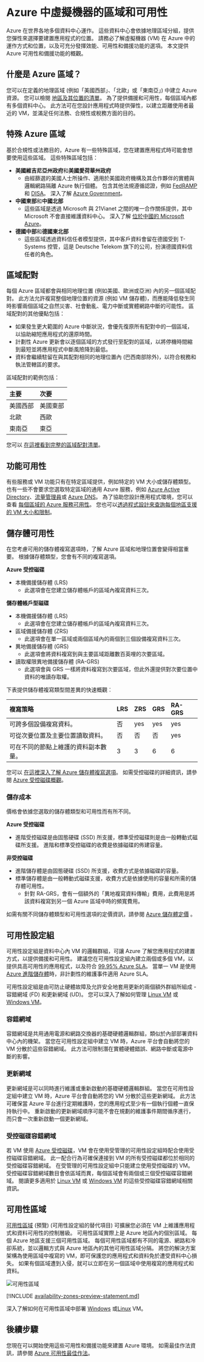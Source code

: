 # <a name="regions-and-availability-for-virtual-machines-in-azure"></a>Azure 中虛擬機器的區域和可用性
Azure 在世界各地多個資料中心運作。 這些資料中心會依據地理區域分組，提供您彈性來選擇要建置應用程式的位置。 請務必了解虛擬機器 (VM) 在 Azure 中的運作方式和位置，以及可充分發揮效能、可用性和備援功能的選項。 本文提供 Azure 可用性和備援功能的概觀。

## <a name="what-are-azure-regions"></a>什麼是 Azure 區域？
您可以在定義的地理區域 (例如「美國西部」、「北歐」或「東南亞」) 中建立 Azure 資源。 您可以檢閱 [地區及其位置的清單](https://azure.microsoft.com/regions/)。 為了提供備援和可用性，每個區域內都有多個資料中心。 此方法可在您設計應用程式時提供彈性，以建立距離使用者最近的 VM，並滿足任何法務、合規性或稅務方面的目的。

## <a name="special-azure-regions"></a>特殊 Azure 區域
基於合規性或法務目的，Azure 有一些特殊區域，您在建置應用程式時可能會想要使用這些區域。 這些特殊區域包括：

* **美國維吉尼亞州政府**和**美國愛荷華州政府**
  * 由經篩選的美國人士所操作、適用於美國政府機構及其合作夥伴的實體與邏輯網路隔離 Azure 執行個體。 包含其他法規遵循認證，例如 [FedRAMP](https://www.microsoft.com/en-us/TrustCenter/Compliance/FedRAMP) 和 [DISA](https://www.microsoft.com/en-us/TrustCenter/Compliance/DISA)。 深入了解 [Azure Government](https://azure.microsoft.com/features/gov/)。
* **中國東部**和**中國北部**
  * 這些區域是透過 Microsoft 與 21Vianet 之間的唯一合作關係提供，其中 Microsoft 不會直接維護資料中心。 深入了解 [位於中國的 Microsoft Azure](http://www.windowsazure.cn/)。
* **德國中部**和**德國東北部**
  * 這些區域透過資料信任者模型提供，其中客戶資料會留在德國受到 T-Systems 控管，這是 Deutsche Telekom 旗下的公司，扮演德國資料信任者的角色。

## <a name="region-pairs"></a>區域配對
每個 Azure 區域都會與相同地理位置 (例如美國、歐洲或亞洲) 內的另一個區域配對。 此方法允許複寫整個地理位置的資源 (例如 VM 儲存體)，而應能降低發生同時影響兩個區域之自然災害、社會動亂、電力中斷或實體網路中斷的可能性。 區域配對的其他優點包括：

* 如果發生更大範圍的 Azure 中斷狀況，會優先復原所有配對中的一個區域，以協助縮短應用程式的還原時間。 
* 計劃性 Azure 更新會以逐個區域的方式發行至配對的區域，以將停機時間縮到最短並將應用程式中斷風險降到最低。
* 資料會繼續駐留在與其配對相同的地理位置內 (巴西南部除外)，以符合稅務和執法管轄區的要求。

區域配對的範例包括：

| 主要 | 次要 |
|:--- |:--- |
| 美國西部 |美國東部 |
| 北歐 |西歐 |
| 東南亞 |東亞 |

您可以 [在這裡看到完整的區域配對清單](../articles/best-practices-availability-paired-regions.md#what-are-paired-regions)。

## <a name="feature-availability"></a>功能可用性
有些服務或 VM 功能只有在特定區域提供，例如特定的 VM 大小或儲存體類型。 也有一些不會要求您選取特定區域的通用 Azure 服務，例如 [Azure Active Directory](../articles/active-directory/active-directory-whatis.md)、[流量管理員](../articles/traffic-manager/traffic-manager-overview.md)或 [Azure DNS](../articles/dns/dns-overview.md)。 為了協助您設計應用程式環境，您可以查看 [每個區域的 Azure 服務可用性](https://azure.microsoft.com/regions/#services)。 您也可以[透過程式設計來查詢每個地區支援的 VM 大小和限制](../articles/azure-resource-manager/resource-manager-sku-not-available-errors.md)。

## <a name="storage-availability"></a>儲存體可用性
在您考慮可用的儲存體複寫選項時，了解 Azure 區域和地理位置會變得相當重要。 根據儲存體類型，您會有不同的複寫選項。

**Azure 受控磁碟**
* 本機備援儲存體 (LRS)
  * 此選項會在您建立儲存體帳戶的區域內複寫資料三次。

**儲存體帳戶型磁碟**
* 本機備援儲存體 (LRS)
  * 此選項會在您建立儲存體帳戶的區域內複寫資料三次。
* 區域備援儲存體 (ZRS)
  * 此選項會在單一區域或兩個區域內的兩個到三個設備複寫資料三次。
* 異地備援儲存體 (GRS)
  * 此選項會將資料複寫到與主要區域距離數百英哩的次要區域。
* 讀取權限異地備援儲存體 (RA-GRS)
  * 此選項會與 GRS 一樣將資料複寫到次要區域，但此外還提供對次要位置中資料的唯讀存取權。

下表提供儲存體複寫類型間差異的快速概觀︰

| 複寫策略 | LRS | ZRS | GRS | RA-GRS |
|:--- |:--- |:--- |:--- |:--- |
| 可跨多個設備複寫資料。 |否 |yes |yes |yes |
| 可從次要位置及主要位置讀取資料。 |否 |否 |否 |yes |
| 可在不同的節點上維護的資料副本數量。 |3 |3 |6 |6 |

您可以 [在這裡深入了解 Azure 儲存體複寫選項](../articles/storage/common/storage-redundancy.md)。 如需受控磁碟的詳細資訊，請參閱 [Azure 受控磁碟概觀](../articles/virtual-machines/windows/managed-disks-overview.md)。

### <a name="storage-costs"></a>儲存成本
價格會依據您選取的儲存體類型和可用性而有所不同。

**Azure 受控磁碟**
* 進階受控磁碟是由固態硬碟 (SSD) 所支援，標準受控磁碟則是由一般轉動式磁碟所支援。 進階和標準受控磁碟的收費是依據磁碟的佈建容量。

**非受控磁碟**
* 進階儲存體是由固態硬碟 (SSD) 所支援，收費方式是依據磁碟的容量。
* 標準儲存體是由一般轉動式磁碟支援，收費方式是依據使用的容量和所需的儲存體可用性。
  * 針對 RA-GRS，會有一個額外的「異地複寫資料傳輸」費用，此費用是將該資料複寫到另一個 Azure 區域中時的頻寬費用。

如需有關不同儲存體類型和可用性選項的定價資訊，請參閱 [Azure 儲存體定價](https://azure.microsoft.com/pricing/details/storage/) 。

## <a name="availability-sets"></a>可用性設定組
可用性設定組是資料中心內 VM 的邏輯群組，可讓 Azure 了解您應用程式的建置方式，以提供備援和可用性。 建議您在可用性設定組內建立兩個或多個 VM，以提供具高可用性的應用程式，以及符合 [99.95% Azure SLA](https://azure.microsoft.com/support/legal/sla/virtual-machines/)。 當單一 VM 是使用 [Azure 進階儲存體](../articles/virtual-machines/windows/premium-storage.md)時，非計劃性的維護事件適用 Azure SLA。 

可用性設定組是由可防止硬體故障及允許安全地套用更新的兩個額外群組所組成 - 容錯網域 (FD) 和更新網域 (UD)。 您可以深入了解如何管理 [Linux VM](../articles/virtual-machines/linux/manage-availability.md) 或 [Windows VM](../articles/virtual-machines/windows/manage-availability.md)。

### <a name="fault-domains"></a>容錯網域
容錯網域是共用通用電源和網路交換器的基礎硬體邏輯群組，類似於內部部署資料中心內的機架。 當您在可用性設定組中建立 VM 時，Azure 平台會自動將您的 VM 分散於這些容錯網域。 此方法可限制潛在實體硬體錯誤、網路中斷或電源中斷的影響。

### <a name="update-domains"></a>更新網域
更新網域是可以同時進行維護或重新啟動的基礎硬體邏輯群組。 當您在可用性設定組中建立 VM 時，Azure 平台會自動將您的 VM 分散於這些更新網域。 此方法可確保當 Azure 平台進行定期維護時，您的應用程式至少有一個執行個體一直保持執行中。 重新啟動的更新網域順序可能不會在規劃的維護事件期間循序進行，而只會一次重新啟動一個更新網域。

### <a name="managed-disk-fault-domains"></a>受控磁碟容錯網域
若 VM 使用 [Azure 受控磁碟](../articles/virtual-machines/windows/faq-for-disks.md)，VM 會在使用受管理的可用性設定組時配合使用受控磁碟容錯網域。 此一配合行為可確保連接到 VM 的所有受控磁碟都位於相同的受控磁碟容錯網域。 在受管理的可用性設定組中只能建立使用受控磁碟的 VM。 受控磁碟容錯網域數目會依區域而異，每個區域會有兩個或三個受控磁碟容錯網域。 閱讀更多適用於 [Linux VM](../articles/virtual-machines/linux/manage-availability.md?#use-managed-disks-for-vms-in-an-availability-set) 或 [Windows VM](../articles/virtual-machines/linux/manage-availability.md?#use-managed-disks-for-vms-in-an-availability-set) 的這些受控磁碟容錯網域相關資訊。

## <a name="availability-zones"></a>可用性區域

[可用性區域](../articles/availability-zones/az-overview.md) (預覽) (可用性設定組的替代項目) 可擴展您必須在 VM 上維護應用程式和資料可用性的控制層級。 可用性區域實際上是 Azure 地區內的個別區域。 每個 Azure 地區支援三個可用性區域。 每個可用性區域都有不同的電源、網路和冷卻系統，並以邏輯方式與 Azure 地區內的其他可用性區域分隔。 將您的解決方案架構為使用區域中複寫的 VM，即可保護您的應用程式和資料免於遭受資料中心損失。 如果有個區域遭到入侵，就可以立即在另一個區域中使用複寫的應用程式和資料。 

![可用性區域](./media/virtual-machines-common-regions-and-availability/three-zones-per-region.png)

[!INCLUDE [availability-zones-preview-statement.md](availability-zones-preview-statement.md)]

深入了解如何在可用性區域中部署 [Windows](../articles/virtual-machines/windows/create-powershell-availability-zone.md) 或[Linux](../articles/virtual-machines/linux/create-cli-availability-zone.md) VM。

## <a name="next-steps"></a>後續步驟
您現在可以開始使用這些可用性和備援功能來建置 Azure 環境。 如需最佳作法資訊，請參閱 [Azure 可用性最佳作法](../articles/best-practices-availability-checklist.md)。

